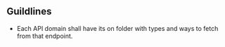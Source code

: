 ## Guildlines
- Each API domain shall have its on folder with types and ways to fetch from that endpoint.
